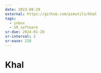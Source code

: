 ```yaml
---
date: 2023-08-29
external: https://github.com/pimutils/khal
tags:
  - inbox
  - SR_software
sr-due: 2024-01-28
sr-interval: 2
sr-ease: 228
---
```


# Khal


